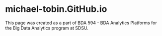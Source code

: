 # michael-tobin.GitHub.io
This page was created as a part of BDA 594 - BDA Analytics Platforms for the Big Data Analytics program at SDSU.
